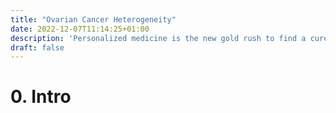 ```yaml
---
title: "Ovarian Cancer Heterogeneity"
date: 2022-12-07T11:14:25+01:00
description: 'Personalized medicine is the new gold rush to find a cure to cancer. For my bachelor thesis project, I analyzed scRNA-seq data from different ovarian cancer samples in order to discover trends in their overall genetic expression.'
draft: false
---
```

# 0. Intro